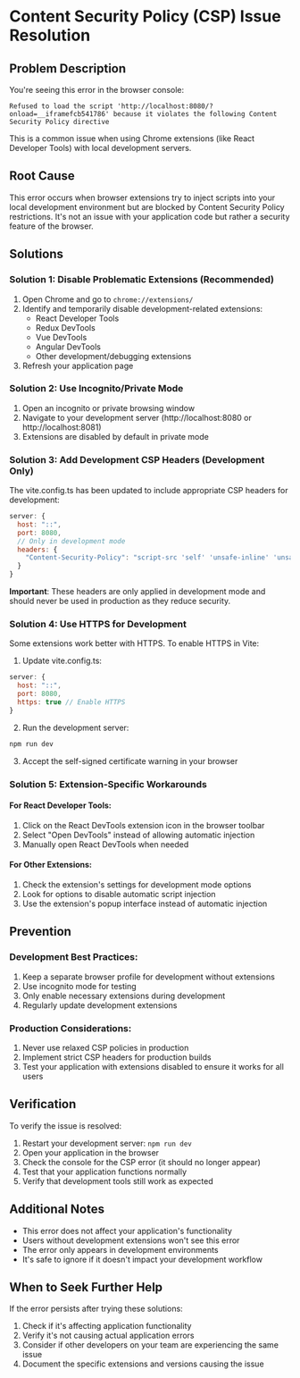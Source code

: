# Content Security Policy (CSP) Issue Resolution

## Problem Description

You're seeing this error in the browser console:
```
Refused to load the script 'http://localhost:8080/?onload=__iframefcb541786' because it violates the following Content Security Policy directive
```

This is a common issue when using Chrome extensions (like React Developer Tools) with local development servers.

## Root Cause

This error occurs when browser extensions try to inject scripts into your local development environment but are blocked by Content Security Policy restrictions. It's not an issue with your application code but rather a security feature of the browser.

## Solutions

### Solution 1: Disable Problematic Extensions (Recommended)
1. Open Chrome and go to `chrome://extensions/`
2. Identify and temporarily disable development-related extensions:
   - React Developer Tools
   - Redux DevTools
   - Vue DevTools
   - Angular DevTools
   - Other development/debugging extensions
3. Refresh your application page

### Solution 2: Use Incognito/Private Mode
1. Open an incognito or private browsing window
2. Navigate to your development server (http://localhost:8080 or http://localhost:8081)
3. Extensions are disabled by default in private mode

### Solution 3: Add Development CSP Headers (Development Only)
The vite.config.ts has been updated to include appropriate CSP headers for development:

```javascript
server: {
  host: "::",
  port: 8080,
  // Only in development mode
  headers: {
    "Content-Security-Policy": "script-src 'self' 'unsafe-inline' 'unsafe-eval' http://localhost:* ws://localhost:*; object-src 'none'; connect-src 'self' http://localhost:* ws://localhost:*;"
  }
}
```

**Important**: These headers are only applied in development mode and should never be used in production as they reduce security.

### Solution 4: Use HTTPS for Development
Some extensions work better with HTTPS. To enable HTTPS in Vite:

1. Update vite.config.ts:
```javascript
server: {
  host: "::",
  port: 8080,
  https: true // Enable HTTPS
}
```

2. Run the development server:
```bash
npm run dev
```

3. Accept the self-signed certificate warning in your browser

### Solution 5: Extension-Specific Workarounds

#### For React Developer Tools:
1. Click on the React DevTools extension icon in the browser toolbar
2. Select "Open DevTools" instead of allowing automatic injection
3. Manually open React DevTools when needed

#### For Other Extensions:
1. Check the extension's settings for development mode options
2. Look for options to disable automatic script injection
3. Use the extension's popup interface instead of automatic injection

## Prevention

### Development Best Practices:
1. Keep a separate browser profile for development without extensions
2. Use incognito mode for testing
3. Only enable necessary extensions during development
4. Regularly update development extensions

### Production Considerations:
1. Never use relaxed CSP policies in production
2. Implement strict CSP headers for production builds
3. Test your application with extensions disabled to ensure it works for all users

## Verification

To verify the issue is resolved:
1. Restart your development server: `npm run dev`
2. Open your application in the browser
3. Check the console for the CSP error (it should no longer appear)
4. Test that your application functions normally
5. Verify that development tools still work as expected

## Additional Notes

- This error does not affect your application's functionality
- Users without development extensions won't see this error
- The error only appears in development environments
- It's safe to ignore if it doesn't impact your development workflow

## When to Seek Further Help

If the error persists after trying these solutions:
1. Check if it's affecting application functionality
2. Verify it's not causing actual application errors
3. Consider if other developers on your team are experiencing the same issue
4. Document the specific extensions and versions causing the issue